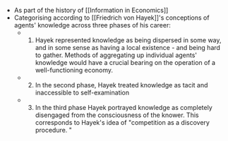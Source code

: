 - As part of the history of [[Information in Economics]]
- Categorising according to [[Friedrich von Hayek]]'s conceptions of agents' knowledge across three phases of his career:
	- 1) Hayek represented knowledge as being dispersed in some way, and in some sense as having a local existence - and being hard to gather. Methods of aggregating up individual agents' knowledge would have a crucial bearing on the operation of a well-functioning economy. 
	- 2) In the second phase, Hayek treated knowledge as tacit and inaccessible to self-examination 
	- 3) In the third phase Hayek portrayed knowledge as completely disengaged from the consciousness of the knower. This corresponds to Hayek's idea of "competition as a discovery procedure. "